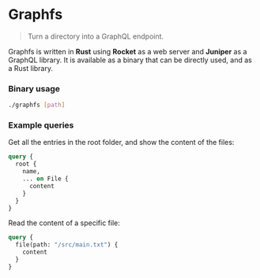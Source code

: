 # Graphfs
> Turn a directory into a GraphQL endpoint.

Graphfs is written in **Rust** using **Rocket** as a web server and **Juniper**
as a GraphQL library. It is available as a binary that can be directly used,
and as a Rust library.

### Binary usage
```bash
./graphfs [path]
```

### Example queries
Get all the entries in the root folder, and show the content of the files:
```graphql
query {
  root {
    name,
    ... on File {
      content
    }
  }
}
```

Read the content of a specific file:
```graphql
query {
  file(path: "/src/main.txt") {
    content
  }
}
```